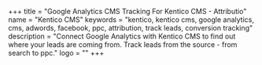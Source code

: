 +++
title = "Google Analytics CMS Tracking For Kentico CMS - Attributio"
name = "Kentico CMS"
keywords = "kentico, kentico cms, google analytics, cms, adwords, facebook, ppc, attribution, track leads, conversion tracking"
description = "Connect Google Analytics with Kentico CMS to find out where your leads are coming from. Track leads from the source - from search to ppc."
logo = ""
+++

